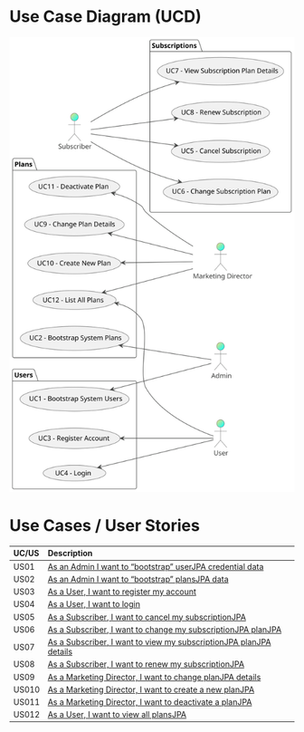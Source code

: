 # Use Case Diagram (UCD)

![Use Case Diagram](UCD.svg)

# Use Cases / User Stories
| UC/US | Description                                                      |                   
|:------|:-----------------------------------------------------------------|
| US01  | [As an Admin I want to “bootstrap” userJPA credential data]()       |
| US02  | [As an Admin I want to “bootstrap” plansJPA data]()                 |
| US03  | [As a User, I want to register my account]()                     |
| US04  | [As a User, I want to login]()                                   |
| US05  | [As a Subscriber, I want to cancel my subscriptionJPA]()            |
| US06  | [As a Subscriber, I want to change my subscriptionJPA planJPA]()       |
| US07  | [As a Subscriber, I want to view my subscriptionJPA planJPA details]() |
| US08  | [As a Subscriber, I want to renew my subscriptionJPA]()             |
| US09  | [As a Marketing Director, I want to change planJPA details]()       |
| US010 | [As a Marketing Director, I want to create a new planJPA]()         |
| US011 | [As a Marketing Director, I want to deactivate a planJPA]()         |
| US012 | [As a User, I want to view all plansJPA]()                          |

